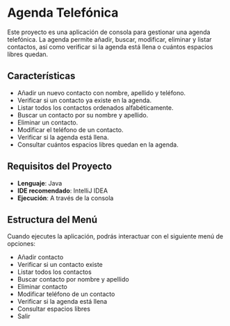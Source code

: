 # Agenda Telefónica

Este proyecto es una aplicación de consola para gestionar una agenda telefónica. La agenda permite añadir, buscar, modificar, eliminar y listar contactos, así como verificar si la agenda está llena o cuántos espacios libres quedan.

## Características

- Añadir un nuevo contacto con nombre, apellido y teléfono.
- Verificar si un contacto ya existe en la agenda.
- Listar todos los contactos ordenados alfabéticamente.
- Buscar un contacto por su nombre y apellido.
- Eliminar un contacto.
- Modificar el teléfono de un contacto.
- Verificar si la agenda está llena.
- Consultar cuántos espacios libres quedan en la agenda.

## Requisitos del Proyecto

- **Lenguaje**: Java
- **IDE recomendado**: IntelliJ IDEA
- **Ejecución**: A través de la consola

## Estructura del Menú

Cuando ejecutes la aplicación, podrás interactuar con el siguiente menú de opciones:

- Añadir contacto
- Verificar si un contacto existe
- Listar todos los contactos
- Buscar contacto por nombre y apellido
- Eliminar contacto
- Modificar teléfono de un contacto
- Verificar si la agenda está llena
- Consultar espacios libres
- Salir



